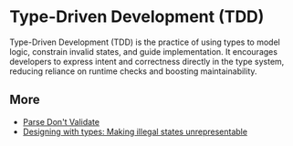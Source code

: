 # Type-Driven Development (TDD)
Type-Driven Development (TDD) is the practice of using types to model logic, constrain invalid states, and guide implementation. It encourages developers to express intent and correctness directly in the type system, reducing reliance on runtime checks and boosting maintainability.

## More
* [Parse Don't Validate](https://lexi-lambda.github.io/blog/2019/11/05/parse-don-t-validate/)
* [Designing with types: Making illegal states unrepresentable](https://fsharpforfunandprofit.com/posts/designing-with-types-making-illegal-states-unrepresentable/)